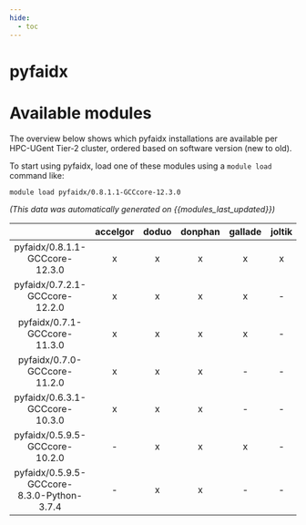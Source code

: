 ```yaml
---
hide:
  - toc
---
```


pyfaidx
=======

# Available modules


The overview below shows which pyfaidx installations are available per HPC-UGent Tier-2 cluster, ordered based on software version (new to old).

To start using pyfaidx, load one of these modules using a `module load` command like:

```shell
module load pyfaidx/0.8.1.1-GCCcore-12.3.0
```

*(This data was automatically generated on {{modules_last_updated}})*  

| |accelgor|doduo|donphan|gallade|joltik|shinx|skitty|
| :---: | :---: | :---: | :---: | :---: | :---: | :---: | :---: |
|pyfaidx/0.8.1.1-GCCcore-12.3.0|x|x|x|x|x|x|x|
|pyfaidx/0.7.2.1-GCCcore-12.2.0|x|x|x|x|-|-|-|
|pyfaidx/0.7.1-GCCcore-11.3.0|x|x|x|x|-|-|-|
|pyfaidx/0.7.0-GCCcore-11.2.0|x|x|x|-|-|-|-|
|pyfaidx/0.6.3.1-GCCcore-10.3.0|x|x|x|-|-|-|-|
|pyfaidx/0.5.9.5-GCCcore-10.2.0|-|x|x|x|-|-|-|
|pyfaidx/0.5.9.5-GCCcore-8.3.0-Python-3.7.4|-|x|x|-|-|-|-|
